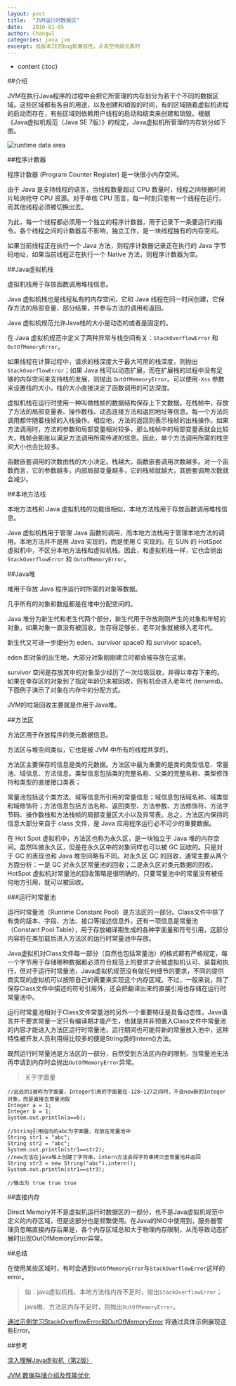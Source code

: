 ```yaml
---
layout: post
title:  "JVM运行时数据区"
date:   2016-01-05
author: Changwl
categories: java jvm
excerpt: 低版本IE的bug和兼容性，点击空块级元素时
---
```


* content
{:toc}


##介绍

JVM在执行Java程序的过程中会把它所管理的内存划分为若干个不同的数据区域。这些区域都有各自的用途，以及创建和销毁的时间，有的区域随着虚拟机进程的启动而存在，有些区域则依赖用户线程的启动和结束来创建和销毁。根据《Java虚拟机规范（Java SE 7版）》的规定，Java虚拟机所管理的内存划分如下图。

![runtime data area]({{"/static/imgs/jvm-runtime-data-area.png"}})

##程序计数器

程序计数器 (Program Counter Register) 是一块很小内存空间。

由于 Java 是支持线程的语言，当线程数量超过 CPU 数量时，线程之间根据时间片轮询抢夺 CPU 资源。对于单核 CPU 而言，每一时刻只能有一个线程在运行，而其他线程必须被切换出去。

为此，每一个线程都必须用一个独立的程序计数器，用于记录下一条要运行的指令。各个线程之间的计数器互不影响，独立工作，是一块线程独有的内存空间。

如果当前线程正在执行一个 Java 方法，则程序计数器记录正在执行的 Java 字节码地址，如果当前线程正在执行一个 Native 方法，则程序计数器为空。

##Java虚拟机栈

虚拟机栈用于存放函数调用堆栈信息。

Java 虚拟机栈也是线程私有的内存空间，它和 Java 线程在同一时间创建，它保存方法的局部变量、部分结果，并参与方法的调用和返回。

Java 虚拟机规范允许Java栈的大小是动态的或者是固定的。

在 Java 虚拟机规范中定义了两种异常与栈空间有关：`StackOverflowError` 和 `OutOfMemoryError`。

如果线程在计算过程中，请求的栈深度大于最大可用的栈深度，则抛出`StackOverflowError`；如果 Java 栈可以动态扩展，而在扩展栈的过程中没有足够的内存空间来支持栈的发展，则抛出 `OutOfMemeoryError`。可以使用`-Xss` 参数来设置栈的大小，栈的大小直接决定了函数调用的可达深度。

虚拟机栈在运行时使用一种叫做栈帧的数据结构保存上下文数据。在栈帧中，存放了方法的局部变量表、操作数栈、动态连接方法和返回地址等信息。每一个方法的调用都伴随着栈帧的入栈操作。相应地，方法的返回则表示栈帧的出栈操作。如果方法调用时，方法的参数和局部变量相对较多，那么栈帧中的局部变量表就会比较大，栈帧会膨胀以满足方法调用所需传递的信息。因此，单个方法调用所需的栈空间大小也会比较多。

函数嵌套调用的次数由栈的大小决定。栈越大，函数嵌套调用次数越多。对一个函数而言，它的参数越多，内部局部变量越多，它的栈帧就越大，其嵌套调用次数就会减少。

##本地方法栈

本地方法栈和 Java 虚拟机栈的功能很相似，本地方法栈用于存放函数调用堆栈信息。

Java 虚拟机栈用于管理 Java 函数的调用，而本地方法栈用于管理本地方法的调用。本地方法并不是用 Java 实现的，而是使用 C 实现的。在 SUN 的 HotSpot 虚拟机中，不区分本地方法栈和虚拟机栈。因此，和虚拟机栈一样，它也会抛出 `StackOverflowError` 和 `OutofMemoryError`。

##Java堆

堆用于存放 Java 程序运行时所需的对象等数据。

几乎所有的对象和数组都是在堆中分配空间的。

Java 堆分为新生代和老生代两个部分，新生代用于存放刚刚产生的对象和年轻的对象，如果对象一直没有被回收，生存得足够长，老年对象就被移入老年代。

新生代又可进一步细分为 eden、survivor space0 和 survivor space1。

eden 即对象的出生地，大部分对象刚刚建立时都会被存放在这里。

survivor 空间是存放其中的对象至少经历了一次垃圾回收，并得以幸存下来的。如果在幸存区的对象到了指定年龄仍未被回收，则有机会进入老年代 (tenured)。下面例子演示了对象在内存中的分配方式。

JVM的垃圾回收主要就是作用于Java堆。

##方法区

方法区用于存放程序的类元数据信息。

方法区与堆空间类似，它也是被 JVM 中所有的线程共享的。

方法区主要保存的信息是类的元数据。方法区中最为重要的是类的类型信息、常量池、域信息、方法信息。类型信息包括类的完整名称、父类的完整名称、类型修饰符和类型的直接接口类表；

常量池包括这个类方法、域等信息所引用的常量信息；域信息包括域名称、域类型和域修饰符；方法信息包括方法名称、返回类型、方法参数、方法修饰符、方法字节码、操作数栈和方法栈帧的局部变量区大小以及异常表。总之，方法区内保持的信息大部分来自于 class 文件，是 Java 应用程序运行必不可少的重要数据。

在 Hot Spot 虚拟机中，方法区也称为永久区，是一块独立于 Java 堆的内存空间。虽然叫做永久区，但是在永久区中的对象同样也可以被 GC 回收的。只是对于 GC 的表现也和 Java 堆空间略有不同。对永久区 GC 的回收，通常主要从两个方面分析：一是 GC 对永久区常量池的回收；二是永久区对类元数据的回收。HotSpot 虚拟机对常量池的回收策略是很明确的，只要常量池中的常量没有被任何地方引用，就可以被回收。

###运行时常量池

运行时常量池（Runtime Constant Pool）是方法区的一部分。Class文件中除了有类的版本、字段、方法、接口等描述信息外，还有一项信息是常量池（Constant Pool Table），用于存放编译期生成的各种字面量和符号引用，这部分内容将在类加载后进入方法区的运行时常量池中存放。

Java虚拟机对Class文件每一部分（自然也包括常量池）的格式都有严格规定，每一个字节用于存储哪种数据都必须符合规范上的要求才会被虚拟机认可、装载和执行，但对于运行时常量池，Java虚拟机规范没有做任何细节的要求，不同的提供商实现的虚拟机可以按照自己的需要来实现这个内存区域。不过，一般来说，除了保存Class文件中描述的符号引用外，还会把翻译出来的直接引用也存储在运行时常量池中。

运行时常量池相对于Class文件常量池的另外一个重要特征是具备动态性，Java语言并不要求常量一定只有编译期才能产生，也就是并非预置入Class文件中常量池的内容才能进入方法区运行时常量池，运行期间也可能将新的常量放入池中，这种特性被开发人员利用得比较多的便是String类的intern()方法。

既然运行时常量池是方法区的一部分，自然受到方法区内存的限制，当常量池无法再申请到内存时会抛出`OutOfMemoryError`异常。

> 关于字面量

    //此处的1被称为字面量，Integer引用的字面量在-128~127之间时，不会new新的Integer对象，而是直接去常量池取
    Integer a = 1;
    Integer b = 1;
    System.out.println(a==b);
    
    //String引用指向的abc为字面量，存放在常量池中
    String str1 = "abc";
    String str2 = "abc";
    System.out.println(str1==str2);
    //new方法在java堆上创建了字符串，intern方法会将字符串拷贝至常量池并返回
    String str3 = new String("abc").intern();
    System.out.println(str1==str3);

    //输出为 true true true

##直接内存

Direct Memory并不是虚拟机运行时数据区的一部分，也不是Java虚拟机规范中定义的内存区域，但是这部分也是频繁使用。在Java的NIO中使用到，服务器管理员忽略直接内存后果是，各个内存区域总和大于物理内存限制，从而导致动态扩展时出现OutOfMemoryError异常。

##总结

在使用某些区域时，有时会遇到`OutOfMemoryError`与`StackOverflowError`这样的error。


> 如：java虚拟机栈、本地方法栈内存不足时，抛出`StackOverflowError`；
> 
> java堆、方法区内存不足时，则抛出`OutOfMemoryError`。

[通过示例学习StackOverflowError和OutOfMemoryError](/2016/01/10/StackOverflowError-OutOfMemoryError "StackOverflowError & OutOfMemoryError") 将通过具体示例展现这些Error。


##参考

[深入理解Java虚拟机（第2版）](http://book.douban.com/subject/24722612/ "深入理解Java虚拟机（第2版）")

[JVM 数据存储介绍及性能优化](http://www.ibm.com/developerworks/cn/java/j-lo-JVM-Optimize/index.html "JVM 数据存储介绍及性能优化")



